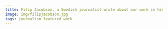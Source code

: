 ```yaml
---
title: Filip Jacobson, a Swedish journalist wrote about our work in his <a href="https://www.tv4.se/artikel/7fzqrp3wqczSkyE4JoQ6sN/kroenika-jag-mar-illa-av-stanken-som-ett-oljefaelt-i-brand" target="_blank">chronicle</a>
image: img/filipjacobson.jpg
tags: journalism featured work 
---
```

